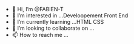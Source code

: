 - 👋 Hi, I’m @FABIEN-T
- 👀 I’m interested in ...Develoopement Front End
- 🌱 I’m currently learning ...HTML CSS
- 💞️ I’m looking to collaborate on ...
- 📫 How to reach me ...

<!---
FABIEN-T/FABIEN-T is a ✨ special ✨ repository because its `README.md` (this file) appears on your GitHub profile.
You can click the Preview link to take a look at your changes.
--->
